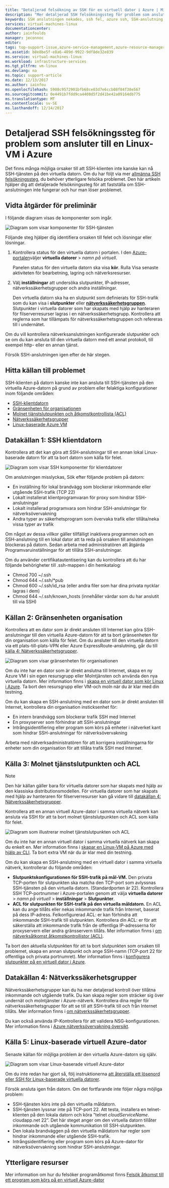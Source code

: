 ```yaml
---
title: "Detaljerad felsökning av SSH för en virtuell dator i Azure | Microsoft Docs"
description: "Mer detaljerad SSH felsökningssteg för problem som ansluter till en virtuell Azure-dator"
keywords: SSH anslutningen nekades, ssh fel, azure ssh, SSH-anslutning misslyckades
services: virtual-machines-linux
documentationcenter: 
author: iainfoulds
manager: jeconnoc
editor: 
tags: top-support-issue,azure-service-management,azure-resource-manager
ms.assetid: b8e8be5f-e8a6-489d-9922-9df8de32e839
ms.service: virtual-machines-linux
ms.workload: infrastructure-services
ms.tgt_pltfrm: vm-linux
ms.devlang: na
ms.topic: support-article
ms.date: 12/13/2017
ms.author: iainfou
ms.openlocfilehash: 5908c9572901bfb68ce03d7e6ccb08f84f38e567
ms.sourcegitcommit: 0e4491b7fdd9ca4408d5f2d41be42a09164db775
ms.translationtype: MT
ms.contentlocale: sv-SE
ms.lasthandoff: 12/14/2017
---
```

# <a name="detailed-ssh-troubleshooting-steps-for-issues-connecting-to-a-linux-vm-in-azure"></a>Detaljerad SSH felsökningssteg för problem som ansluter till en Linux-VM i Azure
Det finns många möjliga orsaker till att SSH-klienten inte kanske kan nå SSH-tjänsten på den virtuella datorn. Om du har följt via mer [allmänna SSH felsökningssteg](troubleshoot-ssh-connection.md), du behöver ytterligare felsöka problemet. Den här artikeln hjälper dig att detaljerade felsökningssteg för att fastställa om SSH-anslutningen inte fungerar och hur man löser problemet.

## <a name="take-preliminary-steps"></a>Vidta åtgärder för preliminär
I följande diagram visas de komponenter som ingår.

![Diagram som visar komponenter för SSH-tjänsten](./media/detailed-troubleshoot-ssh-connection/ssh-tshoot1.png)

Följande steg hjälper dig identifiera orsaken till felet och lösningar eller lösningar.

1. Kontrollera status för den virtuella datorn i portalen.
   I den [Azure-portalen](https://portal.azure.com)väljer **virtuella datorer** > *namn på virtuell*.

   Panelen status för den virtuella datorn ska visa **kör**. Rulla Visa senaste aktiviteten för bearbetning, lagring och nätverksresurser.

2. Välj **inställningar** att undersöka slutpunkter, IP-adresser, nätverkssäkerhetsgrupper och andra inställningar.

   Den virtuella datorn ska ha en slutpunkt som definierats för SSH-trafik som du kan visa i **slutpunkter** eller  **[nätverkssäkerhetsgruppen](../../virtual-network/virtual-networks-nsg.md)**. Slutpunkter i virtuella datorer som har skapats med hjälp av hanteraren för filserverresurser lagras i en nätverkssäkerhetsgrupp. Kontrollera att reglerna som har tillämpats för nätverkssäkerhetsgruppen och refereras till i undernätet.

Om du vill kontrollera nätverksanslutningen konfigurerade slutpunkter och se om du kan ansluta till den virtuella datorn med ett annat protokoll, till exempel http- eller en annan tjänst.

Försök SSH-anslutningen igen efter de här stegen.

## <a name="find-the-source-of-the-issue"></a>Hitta källan till problemet
SSH-klienten på datorn kanske inte kan ansluta till SSH-tjänsten på den virtuella Azure-datorn på grund av problem eller felaktiga konfigurationer inom följande områden:

* [SSH-klientdatorn](#source-1-ssh-client-computer)
* [Gränsenheten för organisationen](#source-2-organization-edge-device)
* [Molnet tjänstslutpunkten och åtkomstkontrollista (ACL)](#source-3-cloud-service-endpoint-and-acl)
* [Nätverkssäkerhetsgrupper](#source-4-network-security-groups)
* [Linux-baserade Azure VM](#source-5-linux-based-azure-virtual-machine)

## <a name="source-1-ssh-client-computer"></a>Datakällan 1: SSH klientdatorn
Kontrollera att det kan göra att SSH-anslutningar till en annan lokal Linux-baserade datorn för att ta bort datorn som källa för felet.

![Diagram som visar SSH komponenter för klientdatorer](./media/detailed-troubleshoot-ssh-connection/ssh-tshoot2.png)

Om anslutningen misslyckas, Sök efter följande problem på datorn:

* En inställning för lokal brandvägg som blockerar inkommande eller utgående SSH-trafik (TCP 22)
* Lokalt installerat klientprogramvaran för proxy som hindrar SSH-anslutningar
* Lokalt installerad programvara som hindrar SSH-anslutningar för nätverksövervakning
* Andra typer av säkerhetsprogram som övervaka trafik eller tillåta/neka vissa typer av trafik

Om något av dessa villkor gäller tillfälligt inaktivera programmen och en SSH-anslutning till en lokal dator att ta reda på orsaken till anslutningen blockeras på datorn. Sedan arbeta med administratören att åtgärda Programvaruinställningar för att tillåta SSH-anslutningar.

Om du använder certifikatautentisering kan du kontrollera att du har följande behörigheter till .ssh-mappen i din hemkatalog:

* Chmod 700 ~/.ssh
* Chmod 644 ~/.ssh/\*pub
* Chmod 600 ~/.ssh/id_rsa (eller andra filer som har dina privata nycklar lagras i dem)
* Chmod 644 ~/.ssh/known_hosts (innehåller värdar som du har anslutit till via SSH)

## <a name="source-2-organization-edge-device"></a>Källan 2: Gränsenheten organisation
Kontrollera att en dator som är direkt ansluten till Internet kan göra SSH-anslutningar till den virtuella Azure-datorn för att ta bort gränsenheten för din organisation som källa för felet. Om du ansluter till den virtuella datorn via ett plats-till-plats-VPN eller Azure ExpressRoute-anslutning, går du till [källa 4: Nätverkssäkerhetsgrupper](#nsg).

![Diagram som visar gränsenheten för organisationen](./media/detailed-troubleshoot-ssh-connection/ssh-tshoot3.png)

Om du inte har en dator som är direkt anslutna till Internet, skapa en ny Azure VM i sin egen resursgrupp eller Molntjänsten och använda den nya virtuella datorn. Mer information finns i [skapa en virtuell dator som kör Linux i Azure](quick-create-cli.md). Ta bort den resursgrupp eller VM-och moln när du är klar med din testning.

Om du kan skapa en SSH-anslutning med en dator som är direkt ansluten till Internet, kontrollera din organisation insticksenhet för:

* En intern brandvägg som blockerar trafik SSH med Internet
* En proxyserver som förhindrar att SSH-anslutningar
* Intrångsidentifiering eller program som körs på enheter i nätverket kant som hindrar SSH-anslutningar för nätverksövervakning

Arbeta med nätverksadministratören för att korrigera inställningarna för enheter som din organisation för att tillåta trafik SSH med Internet.

## <a name="source-3-cloud-service-endpoint-and-acl"></a>Källa 3: Molnet tjänstslutpunkten och ACL
> [!NOTE]
> Den här källan gäller bara för virtuella datorer som har skapats med hjälp av den klassiska distributionsmodellen. För virtuella datorer som har skapats med hjälp av hanteraren för filserverresurser kan gå vidare till [datakällan 4: Nätverkssäkerhetsgrupper](#nsg).

Kontrollera att en annan virtuell Azure-dator i samma virtuella nätverk kan ansluta via SSH för att ta bort molnet tjänstslutpunkten och ACL som källa för felet.

![Diagram som illustrerar molnet tjänstslutpunkten och ACL](./media/detailed-troubleshoot-ssh-connection/ssh-tshoot4.png)

Om du inte har en annan virtuell dator i samma virtuella nätverk kan skapa du enkelt en. Mer information finns i [skapar en Linux-VM på Azure med hjälp av CLI](quick-create-cli.md). Ta bort extra VM när du är klar med din testning.

Om du kan skapa en SSH-anslutning med en virtuell dator i samma virtuella nätverk, kontrollerar du följande områden:

* **Slutpunktskonfigurationen för SSH-trafik på mål-VM.** Den privata TCP-porten för slutpunkten ska matcha den TCP-port som avlyssnas SSH-tjänsten på den virtuella datorn. (Standardporten är 22). Kontrollera SSH TCP-portnummer i Azure-portalen genom att välja **virtuella datorer** > *namn på virtuell* > **inställningar**  >   **Slutpunkter**.
* **ACL för slutpunkten för SSH-trafik på den virtuella måldatorn.** En ACL kan du ange tillåts eller nekas inkommande trafik från Internet, baserat på dess IP-adress. Felkonfigurerad ACL: er kan förhindra att inkommande SSH-trafik till slutpunkten. Kontrollera din ACL: er för att säkerställa att inkommande trafik från de offentliga IP-adresserna för proxyservern eller andra gränsservern tillåts. Mer information finns i [om nätverksåtkomst åtkomstkontrollistor (ACL)](../../virtual-network/virtual-networks-acl.md).

Ta bort den aktuella slutpunkten för att ta bort slutpunkten som orsaken till problemet, skapa en annan slutpunkt och ange SSH-namn (TCP-port 22 för offentliga och privata portnumret). Mer information finns i [konfigurera slutpunkter på en virtuell dator i Azure](../windows/classic/setup-endpoints.md?toc=%2fazure%2fvirtual-machines%2fwindows%2fclassic%2ftoc.json).

<a id="nsg"></a>

## <a name="source-4-network-security-groups"></a>Datakällan 4: Nätverkssäkerhetsgrupper
Nätverkssäkerhetsgrupper kan du ha mer detaljerad kontroll över tillåtna inkommande och utgående trafik. Du kan skapa regler som sträcker sig över undernät och molntjänster i Azure-nätverk. Kontrollera dina regler för nätverkssäkerhetsgrupper för att se till att SSH-trafik till och från Internet tillåts.
Mer information finns i [om nätverkssäkerhetsgrupper](../../virtual-network/virtual-networks-nsg.md).

Du kan också använda IP-Kontrollera för att validera NSG-konfigurationen. Mer information finns i [Azure nätverksövervakning översikt](https://docs.microsoft.com/azure/network-watcher/network-watcher-monitoring-overview). 

## <a name="source-5-linux-based-azure-virtual-machine"></a>Källa 5: Linux-baserade virtuell Azure-dator
Senaste källan för möjliga problem är den virtuella Azure-datorn sig själv.

![Diagram som visar Linux-baserade virtuell Azure-dator](./media/detailed-troubleshoot-ssh-connection/ssh-tshoot5.png)

Om du inte redan har gjort så, följ instruktionerna [att återställa ett lösenord eller SSH för Linux-baserade virtuella datorer](classic/reset-access.md?toc=%2fazure%2fvirtual-machines%2flinux%2fclassic%2ftoc.json).

Försök ansluta igen från datorn. Om det fortfarande inte följer några möjliga problem:

* SSH-tjänsten körs inte på den virtuella måldatorn.
* SSH-tjänsten lyssnar inte på TCP-port 22. Att testa, installera en telnet-klienten på den lokala datorn och köra ”telnet *cloudServiceName*. cloudapp.net 22”. Det här steget anger om den virtuella datorn tillåter inkommande och utgående kommunikation till SSH-slutpunkten.
* Den lokala brandväggen på den virtuella måldatorn har regler som hindrar inkommande eller utgående SSH-trafik.
* Intrångsidentifiering eller program som körs på Azure-dator för nätverksövervakning som hindrar SSH-anslutningar.

## <a name="additional-resources"></a>Ytterligare resurser
Mer information om hur du felsöker programåtkomst finns [Felsök åtkomst till ett program som körs på en virtuell Azure-dator](troubleshoot-app-connection.md)
